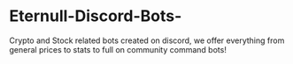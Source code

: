 # Eternull-Discord-Bots-
Crypto and Stock related bots created on discord, we offer everything from general prices to stats to full on community command bots! 
